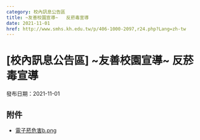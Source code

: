```yaml
---
category: 校內訊息公告區
title: ~友善校園宣導~   反菸毒宣導
date: 2021-11-01
href: http://www.smhs.kh.edu.tw/p/406-1000-2097,r24.php?Lang=zh-tw
---
```


# [校內訊息公告區] ~友善校園宣導~   反菸毒宣導

發布日期：2021-11-01



## 附件

- [電子菸危害b.png](https://www.smhs.kh.edu.tw/var/file/0/1000/attach/60/pta_1717_2522355_24220.png)

